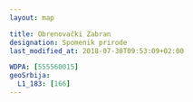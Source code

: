 ```yaml
---
layout: map

title: Obrenovački Zabran
designation: Spomenik prirode
last_modified_at: 2018-07-30T09:53:09+02:00

WDPA: [555560015]
geoSrbija:
  L1_183: [166]
---
```

